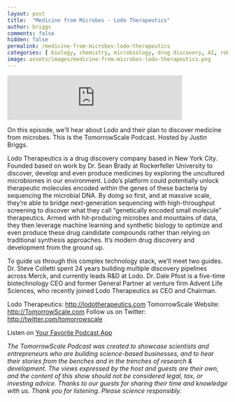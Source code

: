 ```yaml
---
layout: post
title:  "Medicine from Microbes - Lodo Therapeutics"
author: briggs
comments: false
hidden: false
permalink: /medicine-from-microbes-lodo-therapeutics
categories: [ biology, chemistry, microbiology, drug discovery, AI, robotics, biotech, data, startup ]
image: assets/images/medicine-from-microbes-lodo-therapeutics.png
---
```


<iframe src="https://anchor.fm/tomorrowscale/embed/episodes/Medicine-from-Microbes---Lodo-Therapeutics-ea5rmp" height="102px" width="400px" frameborder="0" scrolling="no"></iframe>

On this episode, we'll hear about Lodo and their plan to discover medicine from microbes. This is the TomorrowScale Podcast. Hosted by Justin Briggs.

Lodo Therapeutics is a drug discovery company based in New York City. Founded based on work by Dr. Sean Brady at Rockerfeller University to discover, develop and even produce medicines by exploring the uncultured microbiomes in our environment. Lodo’s platform could potentially unlock therapeutic molecules encoded within the genes of these bacteria by sequencing the microbial DNA. By doing so first, and at massive scale, they’re able to bridge next-generation sequencing with high-throughput screening to discover what they call “genetically encoded small molecule” therapeutics. Armed with hit-producing microbes and mountains of data, they then leverage machine learning and synthetic biology to optimize and even produce these drug candidate compounds rather than relying on traditional synthesis approaches. It’s modern drug discovery and development from the ground up.

To guide us through this complex technology stack, we’ll meet two guides. Dr. Steve Colletti spent 24 years building multiple discovery pipelines across Merck, and currently leads R&D at Lodo. Dr. Dale Pfost is a five-time biotechnology CEO and former General Partner at venture firm Advent Life Sciences, who recently joined Lodo Therapeutics as CEO and Chairman.

Lodo Therapeutics: http://lodotherapeutics.com
TomorrowScale Website: http://TomorrowScale.com
Follow us on Twitter: http://twitter.com/tomorrowscale

Listen on [Your Favorite Podcast App](https://anchor.fm/tomorrowscale/)

*The TomorrowScale Podcast was created to showcase scientists and entrepreneurs who are building science-based businesses, and to hear their stories from the benches and in the trenches of research & development. The views expressed by the host and guests are their own, and the content of this show should not be considered legal, tax, or investing advice. Thanks to our guests for sharing their time and knowledge with us. Thank you for listening. Please science responsibly.*
